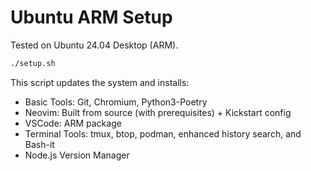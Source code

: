 # Ubuntu ARM Setup

Tested on Ubuntu 24.04 Desktop (ARM).

```bash
./setup.sh
```

This script updates the system and installs:
- Basic Tools: Git, Chromium, Python3-Poetry
- Neovim: Built from source (with prerequisites) + Kickstart config
- VSCode: ARM package
- Terminal Tools: tmux, btop, podman, enhanced history search, and Bash-it
- Node.js Version Manager

